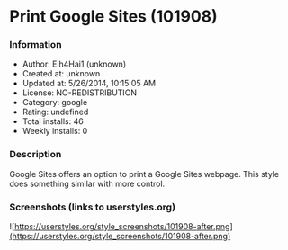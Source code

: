 # Print Google Sites (101908)

### Information
- Author: Eih4Hai1 (unknown)
- Created at: unknown
- Updated at: 5/26/2014, 10:15:05 AM
- License: NO-REDISTRIBUTION
- Category: google
- Rating: undefined
- Total installs: 46
- Weekly installs: 0


### Description
Google Sites offers an option to print a Google Sites webpage. This style does something similar with more control.


### Screenshots (links to userstyles.org)
![https://userstyles.org/style_screenshots/101908-after.png](https://userstyles.org/style_screenshots/101908-after.png)


